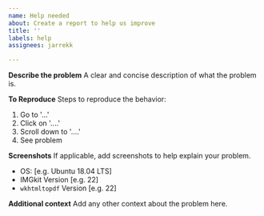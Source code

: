 ```yaml
---
name: Help needed
about: Create a report to help us improve
title: ''
labels: help
assignees: jarrekk

---
```


**Describe the problem**
A clear and concise description of what the problem is.

**To Reproduce**
Steps to reproduce the behavior:
1. Go to '...'
2. Click on '....'
3. Scroll down to '....'
4. See problem

**Screenshots**
If applicable, add screenshots to help explain your problem.

 - OS: [e.g. Ubuntu 18.04 LTS]
 - IMGkit Version [e.g. 22]
- `wkhtmltopdf` Version [e.g. 22]

**Additional context**
Add any other context about the problem here.
